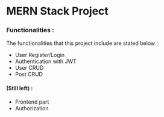 # MERN Stack Project

### Functionalities :

The functionalities that this project include are stated below :

* User Register/Login
* Authentication with JWT
* User CRUD
* Post CRUD

#### (Still left) :

* Frontend part
* Authorization
